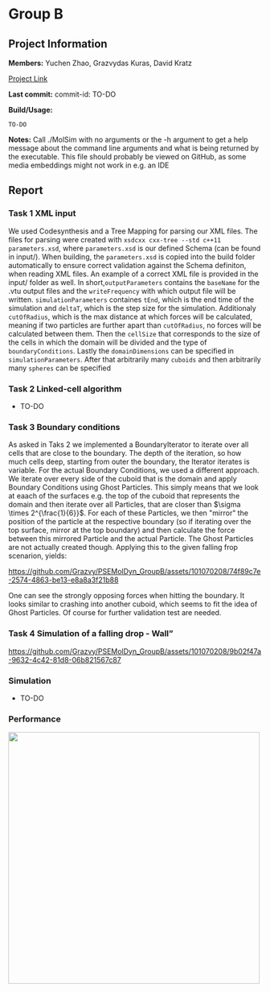 # Group B
## Project Information

**Members:**
Yuchen Zhao,
Grazvydas Kuras,
David Kratz

[Project Link](https://github.com/Grazvy/PSEMolDyn_GroupB)

**Last commit:** commit-id: TO-DO

**Build/Usage:**
```
TO-DO
```

**Notes:**
Call ./MolSim with no arguments or the -h argument to get a help message about the
command line arguments and what is being returned by the executable. This file should probably be viewed on GitHub, as some media embeddings might not work in e.g. an IDE

## Report
### Task 1 XML input
We used Codesynthesis and a Tree Mapping for parsing our XML files. The files for parsing were created with `xsdcxx cxx-tree --std c++11 parameters.xsd`, where `parameters.xsd` is our defined Schema (can be found in input/). When building, the `parameters.xsd` is copied into the build folder automatically to ensure correct validation against the Schema definiton, when reading XML files. An example of a correct XML file is provided in the input/ folder as well. In short,`outputParameters` contains the `baseName` for the .vtu output files and the `writeFrequency` with which output file will be written. `simulationParameters` containes `tEnd`, which is the end time of the simulation and `deltaT`, which is the step size for the simulation. Additionaly `cutOfRadius`, which is the max distance at which forces will be calculated, meaning if two particles are further apart than `cutOfRadius`, no forces will be calculated between them. Then the `cellSize` that corresponds to the size of the cells in which the domain will be divided and the type of `boundaryConditions`. Lastly the `domainDimensions` can be specified in `simulationParameters`. After that arbitrarily many `cuboids` and then arbitrarily many `spheres` can be specified

### Task 2 Linked-cell algorithm
- TO-DO

### Task 3 Boundary conditions
As asked in Taks 2 we implemented a BoundaryIterator to iterate over all cells that are close to the boundary. The depth of the iteration, so how much cells deep, starting from outer the boundary, the Iterator iterates is variable. For the actual Boundary Conditions, we used a different approach. We iterate over every side of the cuboid that is the domain and apply Boundary Conditions using Ghost Particles. This simply means that we look at eaach of the surfaces e.g. the top of the cuboid that represents the domain and then iterate over all Particles, that are closer than $\sigma \times 2^{\frac{1}{6}}$. For each of these Particles, we then "mirror" the position of the particle at the respective boundary (so if iterating over the top surface, mirror at the top boundary) and then calculate the force between this mirrored Particle and the actual Particle. The Ghost Particles are not actually created though.  Applying this to the given falling frop scenarion, yields:


https://github.com/Grazvy/PSEMolDyn_GroupB/assets/101070208/74f89c7e-2574-4863-be13-e8a8a3f21b88

One can see the strongly opposing forces when hitting the boundary. It looks similar to crashing into another cuboid, which seems to fit the idea of Ghost Particles. Of course for further validation test are needed.

### Task 4 Simulation of a falling drop - Wall”



https://github.com/Grazvy/PSEMolDyn_GroupB/assets/101070208/9b02f47a-9632-4c42-81d8-06b821567c87




### Simulation
- TO-DO

### Performance

<img src="https://github.com/Grazvy/PSEMolDyn_GroupB/assets/101070208/c9d9b698-5807-4c52-8f97-0237db0f230e" width="500">














